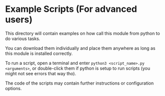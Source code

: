 # Example Scripts (For advanced users)

This directory will contain examples on how call this module from python to do various tasks.

You can download them individually and place them anywhere as long as this module is installed correctly.

To run a script, open a terminal and enter `python3 <script_name>.py <arguments>`, or double-click them if python is setup to run scripts (you might not see errors that way tho).

The code of the scripts may contain further instructions or configuration options.

